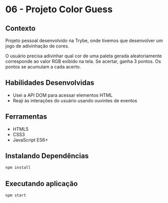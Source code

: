 # 06 - Projeto Color Guess

## Contexto

Projeto pessoal desenvolvido na Trybe, onde tivemos que desenvolver um jogo de adivinhação de cores.

O usuário precisa adivinhar qual cor de uma paleta gerada aleatoriamente corresponde ao valor RGB exibido na tela. Se acertar, ganha 3 pontos. Os pontos se acumulam a cada acerto.

## Habilidades Desenvolvidas

* Usei a API DOM para acessar elementos HTML
* Reaji às interações do usuário usando ouvintes de eventos

## Ferramentas

* HTML5
* CSS3
* JavaScript ES6+

## Instalando Dependências

``` bash
npm install
``` 

## Executando aplicação

  ``` bash
  npm start
  ```
